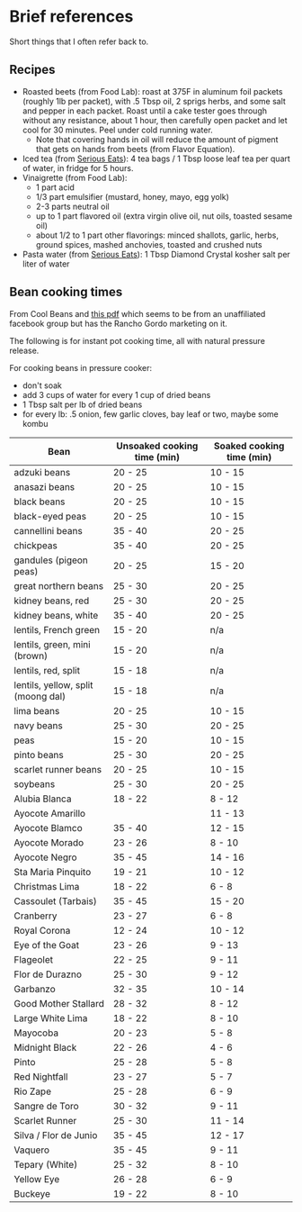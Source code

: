 # Brief references

Short things that I often refer back to.

## Recipes

- Roasted beets (from Food Lab): roast at 375F in aluminum foil packets (roughly
  1lb per packet), with .5 Tbsp oil, 2 sprigs herbs, and some salt and pepper in
  each packet. Roast until a cake tester goes through without any resistance,
  about 1 hour, then carefully open packet and let cool for 30 minutes. Peel
  under cold running water.
  - Note that covering hands in oil will reduce the amount of pigment that gets
    on hands from beets (from Flavor Equation).
- Iced tea (from [Serious
  Eats](https://www.seriouseats.com/cold-brewed-iced-tea-recipe)): 4 tea bags /
  1 Tbsp loose leaf tea per quart of water, in fridge for 5 hours.
- Vinaigrette (from Food Lab): 
    - 1 part acid 
    - 1/3 part emulsifier (mustard, honey, mayo, egg yolk)
    - 2-3 parts neutral oil 
    - up to 1 part flavored oil (extra virgin olive oil, nut oils, toasted sesame
      oil)
    - about 1/2 to 1 part other flavorings: minced shallots, garlic, herbs, ground
      spices, mashed anchovies, toasted and crushed nuts
- Pasta water (from [Serious
  Eats](https://www.seriouseats.com/how-salty-should-pasta-water-be)): 1 Tbsp
  Diamond Crystal kosher salt per liter of water

## Bean cooking times

From Cool Beans and [this
pdf](https://static1.squarespace.com/static/560ad766e4b0bd9a7a2bdab8/t/5e95f2b52aae8d6545a08797/1586885302075/pressure_cooking.pdf)
which seems to be from an unaffiliated facebook group but has the Rancho Gordo
marketing on it.

The following is for instant pot cooking time, all with natural pressure
release.

For cooking beans in pressure cooker:
- don't soak
- add 3 cups of water for every 1 cup of dried beans
- 1 Tbsp salt per lb of dried beans
- for every lb: .5 onion, few garlic cloves, bay leaf or two, maybe some kombu

| Bean                               | Unsoaked cooking time (min) | Soaked cooking time (min) |
|------------------------------------|-----------------------------|---------------------------|
| adzuki beans                       | 20 - 25                     | 10 - 15                   |
| anasazi beans                      | 20 - 25                     | 10 - 15                   |
| black beans                        | 20 - 25                     | 10 - 15                   |
| black-eyed peas                    | 20 - 25                     | 10 - 15                   |
| cannellini beans                   | 35 - 40                     | 20 - 25                   |
| chickpeas                          | 35 - 40                     | 20 - 25                   |
| gandules (pigeon peas)             | 20 - 25                     | 15 - 20                   |
| great northern beans               | 25 - 30                     | 20 - 25                   |
| kidney beans, red                  | 25 - 30                     | 20 - 25                   |
| kidney beans, white                | 35 - 40                     | 20 - 25                   |
| lentils, French green              | 15 - 20                     | n/a                       |
| lentils, green, mini (brown)       | 15 - 20                     | n/a                       |
| lentils, red, split                | 15 - 18                     | n/a                       |
| lentils, yellow, split (moong dal) | 15 - 18                     | n/a                       |
| lima beans                         | 20 - 25                     | 10 - 15                   |
| navy beans                         | 25 - 30                     | 20 - 25                   |
| peas                               | 15 - 20                     | 10 - 15                   |
| pinto beans                        | 25 - 30                     | 20 - 25                   |
| scarlet runner beans               | 20 - 25                     | 10 - 15                   |
| soybeans                           | 25 - 30                     | 20 - 25                   |
| Alubia Blanca                      | 18 - 22                     | 8 - 12                    |
| Ayocote Amarillo                   |                             | 11 - 13                   |
| Ayocote Blamco                     | 35 - 40                     | 12 - 15                   |
| Ayocote Morado                     | 23 - 26                     | 8 - 10                    |
| Ayocote Negro                      | 35 - 45                     | 14 - 16                   |
| Sta Maria Pinquito                 | 19 - 21                     | 10 - 12                   |
| Christmas Lima                     | 18 - 22                     | 6 - 8                     |
| Cassoulet (Tarbais)                | 35 - 45                     | 15 - 20                   |
| Cranberry                          | 23 - 27                     | 6 - 8                     |
| Royal Corona                       | 12 - 24                     | 10 - 12                   |
| Eye of the Goat                    | 23 - 26                     | 9 - 13                    |
| Flageolet                          | 22 - 25                     | 9 - 11                    |
| Flor de Durazno                    | 25 - 30                     | 9 - 12                    |
| Garbanzo                           | 32 - 35                     | 10 - 14                   |
| Good Mother Stallard               | 28 - 32                     | 8 - 12                    |
| Large White Lima                   | 18 - 22                     | 8 - 10                    |
| Mayocoba                           | 20 - 23                     | 5 - 8                     |
| Midnight Black                     | 22 - 26                     | 4 - 6                     |
| Pinto                              | 25 - 28                     | 5 - 8                     |
| Red Nightfall                      | 23 - 27                     | 5 - 7                     |
| Rio Zape                           | 25 - 28                     | 6 - 9                     |
| Sangre de Toro                     | 30 - 32                     | 9 - 11                    |
| Scarlet Runner                     | 25 - 30                     | 11 - 14                   |
| Silva / Flor de Junio              | 35 - 45                     | 12 - 17                   |
| Vaquero                            | 35 - 45                     | 9 - 11                    |
| Tepary (White)                     | 25 - 32                     | 8 - 10                    |
| Yellow Eye                         | 26 - 28                     | 6 - 9                     |
| Buckeye                            | 19 - 22                     | 8 - 10                    |
